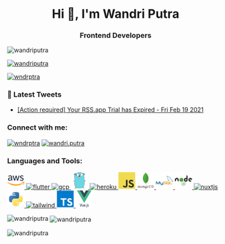 <h1 align="center">Hi 👋, I'm Wandri Putra</h1>
<h3 align="center">Frontend Developers</h3>

<p align="left"> <img src="https://komarev.com/ghpvc/?username=wandriputra&label=Profile%20views&color=0e75b6&style=flat" alt="wandriputra" /> </p>

<p align="left"> <a href="https://github.com/ryo-ma/github-profile-trophy"><img src="https://github-profile-trophy.vercel.app/?username=wandriputra" alt="wandriputra" /></a> </p>

<p align="left"> <a href="https://twitter.com/wndrptra" target="blank"><img src="https://img.shields.io/twitter/follow/wndrptra?logo=twitter&style=for-the-badge" alt="wndrptra" /></a> </p>

### 📱 Latest Tweets

<!-- TWITTER:START -->
- [[Action required] Your RSS.app Trial has Expired - Fri Feb 19 2021](https://rss.app)
<!-- TWITTER:END -->

<h3 align="left">Connect with me:</h3>
<p align="left">
<a href="https://twitter.com/wndrptra" target="blank"><img align="center" src="https://cdn.jsdelivr.net/npm/simple-icons@3.0.1/icons/twitter.svg" alt="wndrptra" height="30" width="40" /></a>
<a href="https://instagram.com/wandri.putra" target="blank"><img align="center" src="https://cdn.jsdelivr.net/npm/simple-icons@3.0.1/icons/instagram.svg" alt="wandri.putra" height="30" width="40" /></a>
</p>

<h3 align="left">Languages and Tools:</h3>
<p align="left"> <a href="https://aws.amazon.com" target="_blank"> <img src="https://raw.githubusercontent.com/devicons/devicon/master/icons/amazonwebservices/amazonwebservices-original-wordmark.svg" alt="aws" width="40" height="40"/> </a> <a href="https://flutter.dev" target="_blank"> <img src="https://www.vectorlogo.zone/logos/flutterio/flutterio-icon.svg" alt="flutter" width="40" height="40"/> </a> <a href="https://cloud.google.com" target="_blank"> <img src="https://www.vectorlogo.zone/logos/google_cloud/google_cloud-icon.svg" alt="gcp" width="40" height="40"/> </a> <a href="https://golang.org" target="_blank"> <img src="https://raw.githubusercontent.com/devicons/devicon/master/icons/go/go-original.svg" alt="go" width="40" height="40"/> </a> <a href="https://heroku.com" target="_blank"> <img src="https://www.vectorlogo.zone/logos/heroku/heroku-icon.svg" alt="heroku" width="40" height="40"/> </a> <a href="https://developer.mozilla.org/en-US/docs/Web/JavaScript" target="_blank"> <img src="https://raw.githubusercontent.com/devicons/devicon/master/icons/javascript/javascript-original.svg" alt="javascript" width="40" height="40"/> </a> <a href="https://www.mongodb.com/" target="_blank"> <img src="https://raw.githubusercontent.com/devicons/devicon/master/icons/mongodb/mongodb-original-wordmark.svg" alt="mongodb" width="40" height="40"/> </a> <a href="https://www.mysql.com/" target="_blank"> <img src="https://raw.githubusercontent.com/devicons/devicon/master/icons/mysql/mysql-original-wordmark.svg" alt="mysql" width="40" height="40"/> </a> <a href="https://nodejs.org" target="_blank"> <img src="https://raw.githubusercontent.com/devicons/devicon/master/icons/nodejs/nodejs-original-wordmark.svg" alt="nodejs" width="40" height="40"/> </a> <a href="https://nuxtjs.org/" target="_blank"> <img src="https://www.vectorlogo.zone/logos/nuxtjs/nuxtjs-icon.svg" alt="nuxtjs" width="40" height="40"/> </a> <a href="https://www.python.org" target="_blank"> <img src="https://raw.githubusercontent.com/devicons/devicon/master/icons/python/python-original.svg" alt="python" width="40" height="40"/> </a> <a href="https://tailwindcss.com/" target="_blank"> <img src="https://www.vectorlogo.zone/logos/tailwindcss/tailwindcss-icon.svg" alt="tailwind" width="40" height="40"/> </a> <a href="https://www.typescriptlang.org/" target="_blank"> <img src="https://raw.githubusercontent.com/devicons/devicon/master/icons/typescript/typescript-original.svg" alt="typescript" width="40" height="40"/> </a> <a href="https://vuejs.org/" target="_blank"> <img src="https://raw.githubusercontent.com/devicons/devicon/master/icons/vuejs/vuejs-original-wordmark.svg" alt="vuejs" width="40" height="40"/> </a> </p>

<p><img align="left" src="https://github-readme-stats.vercel.app/api/top-langs?username=wandriputra&show_icons=true&locale=en&layout=compact" alt="wandriputra" /></p>

<p>&nbsp;<img align="center" src="https://github-readme-stats.vercel.app/api?username=wandriputra&show_icons=true&locale=en" alt="wandriputra" /></p>

<p><img align="center" src="https://github-readme-streak-stats.herokuapp.com/?user=wandriputra&" alt="wandriputra" /></p>

